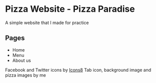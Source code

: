 # Pizza Website - Pizza Paradise
A simple website that I made for practice
## Pages
- Home
- Menu
- About us

Facebook and Twitter icons by [Icons8](https://icons8.com/)
Tab icon, background image and pizza images by me
